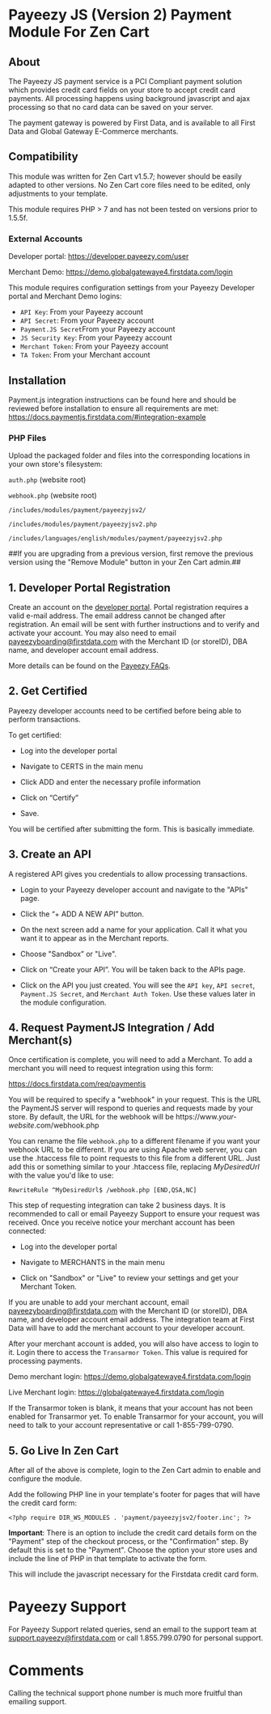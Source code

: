 # Payeezy JS (Version 2) Payment Module For Zen Cart

## About

The Payeezy JS payment service is a PCI Compliant payment solution which provides credit card fields on your store to accept credit card payments. All processing happens using background javascript and ajax processing so that no card data can be saved on your server.

The payment gateway is powered by First Data, and is available to all First Data and Global Gateway E-Commerce merchants.

## Compatibility

This module was written for Zen Cart v1.5.7; however should be easily adapted to other versions. No Zen Cart core files need to be edited, only adjustments to your template.

This module requires PHP > 7 and has not been tested on versions prior to 1.5.5f.

### External Accounts

Developer portal: https://developer.payeezy.com/user

Merchant Demo: https://demo.globalgatewaye4.firstdata.com/login

This module requires configuration settings from your Payeezy Developer portal and Merchant Demo logins:

* `API Key`:         From your Payeezy account 
* `API Secret`:      From your Payeezy account
* `Payment.JS Secret`From your Payeezy account
* `JS Security Key`: From your Payeezy account
* `Merchant Token`:  From your Payeezy account
* `TA Token`:        From your Merchant account


## Installation

Payment.js integration instructions can be found here and should be reviewed before installation to ensure all requirements are met:
https://docs.paymentjs.firstdata.com/#integration-example


### PHP Files
Upload the packaged folder and files into the corresponding locations in your own store's filesystem:

`auth.php` (website root)

`webhook.php` (website root)

`/includes/modules/payment/payeezyjsv2/`

`/includes/modules/payment/payeezyjsv2.php`

`/includes/languages/english/modules/payment/payeezyjsv2.php`

##If you are upgrading from a previous version, first remove the previous version using the "Remove Module" button in your Zen Cart admin.##


## 1. Developer Portal Registration

Create an account on the [developer portal](https://developer.payeezy.com/user). Portal registration requires a valid e-mail address. The email address cannot be changed after registration. An email will be sent with further instructions and to verify and activate your account. You may also need to email payeezyboarding@firstdata.com with the Merchant ID (or storeID), DBA name, and developer account email address. 

More details can be found on the [Payeezy FAQs](https://developer.payeezy.com/faq-page).

## 2. Get Certified

Payeezy developer accounts need to be certified before being able to perform transactions.

To get certified:

* Log into the developer portal

* Navigate to CERTS in the main menu

* Click ADD and enter the necessary profile information

* Click on “Certify”

* Save.

You will be certified after submitting the form. This is basically immediate.


## 3. Create an API

A registered API gives you credentials to allow processing transactions.

* Login to your Payeezy developer account and navigate to the "APIs" page.   

* Click the “+ ADD A NEW API” button.

* On the next screen add a name for your application. Call it what you want it to appear as in the Merchant reports.  

* Choose "Sandbox” or "Live".

* Click on “Create your API”. You will be taken back to the APIs page.

* Click on the API you just created. You will see the `API key`, `API secret`, `Payment.JS Secret`, and `Merchant Auth Token`. Use these values later in the module configuration.


## 4. Request PaymentJS Integration / Add Merchant(s)

Once certification is complete, you will need to add a Merchant. To add a merchant you will need to request integration using this form:

https://docs.firstdata.com/req/paymentjs

You will be required to specify a "webhook" in your request. This is the URL the PaymentJS server will respond to queries and requests made by your store. By default, the URL for the webhook will be https://www.*your-website*.com/webhook.php

You can rename the file `webhook.php` to a different filename if you want your webhook URL to be different. If you are using Apache web server, you can use the .htaccess file to point requests to this file from a different URL. Just add this or something similar to your .htaccess file, replacing *MyDesiredUrl* with the value you'd like to use:

`RewriteRule ^MyDesiredUrl$ /webhook.php [END,QSA,NC]`

This step of requesting integration can take 2 business days. It is recommended to call or email Payeezy Support to ensure your request was received. Once you receive notice your merchant account has been connected:

* Log into the developer portal

* Navigate to MERCHANTS in the main menu

* Click on "Sandbox" or "Live" to review your settings and get your Merchant Token.

If you are unable to add your merchant account, email payeezyboarding@firstdata.com with the Merchant ID (or storeID), DBA name, and developer account email address. The integration team at First Data will have to add the merchant account to your developer account.

After your merchant account is added, you will also have access to login to it. Login there to access the `Transarmor Token`. This value is required for processing payments.

Demo merchant login: https://demo.globalgatewaye4.firstdata.com/login

Live Merchant login: https://globalgatewaye4.firstdata.com/login

If the Transarmor token is blank, it means that your account has not been enabled for Transarmor yet. To enable Transarmor for your account, you will need to talk to your account representative or call 1-855-799-0790.


## 5. Go Live In Zen Cart

After all of the above is complete, login to the Zen Cart admin to enable and configure the module.

Add the following PHP line in your template's footer for pages that will have the credit card form:

`<?php require DIR_WS_MODULES . 'payment/payeezyjsv2/footer.inc'; ?>`

__Important__: There is an option to include the credit card details form on the "Payment" step of the checkout process, or the "Confirmation" step. By default this is set to the "Payment". Choose the option your store uses and include the line of PHP in that template to activate the form.

This will include the javascript necessary for the Firstdata credit card form.

# Payeezy Support

For Payeezy Support related queries, send an email to the support team at support.payeezy@firstdata.com or call 1.855.799.0790 for personal support.

# Comments

Calling the technical support phone number is much more fruitful than emailing support.

